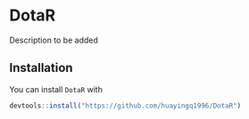 
# DotaR

<!-- badges: start -->
<!-- badges: end -->

Description to be added

## Installation

You can install `DotaR` with

``` r
devtools::install("https://github.com/huayingq1996/DotaR")

```



